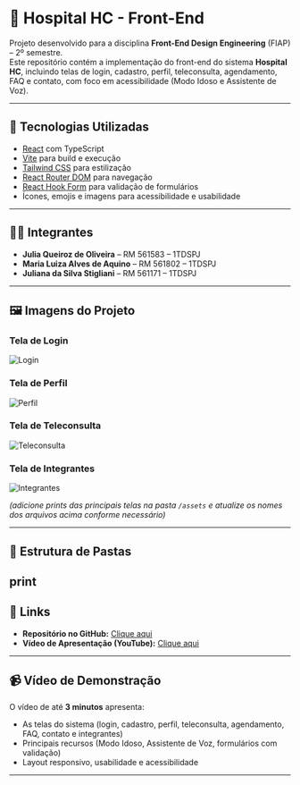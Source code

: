 # 🏥 Hospital HC - Front-End

Projeto desenvolvido para a disciplina **Front-End Design Engineering** (FIAP) – 2º semestre.  
Este repositório contém a implementação do front-end do sistema **Hospital HC**, incluindo telas de login, cadastro, perfil, teleconsulta, agendamento, FAQ e contato, com foco em acessibilidade (Modo Idoso e Assistente de Voz).

---

## 🚀 Tecnologias Utilizadas
- [React](https://react.dev/) com TypeScript
- [Vite](https://vitejs.dev/) para build e execução
- [Tailwind CSS](https://tailwindcss.com/) para estilização
- [React Router DOM](https://reactrouter.com/) para navegação
- [React Hook Form](https://react-hook-form.com/) para validação de formulários
- Ícones, emojis e imagens para acessibilidade e usabilidade

---

## 👩‍💻 Integrantes
- **Julia Queiroz de Oliveira** – RM 561583 – 1TDSPJ  
- **Maria Luiza Alves de Aquino** – RM 561802 – 1TDSPJ  
- **Juliana da Silva Stigliani** – RM 561171 – 1TDSPJ  

---

## 🖼️ Imagens do Projeto
### Tela de Login
![Login](./assets/login.png)

### Tela de Perfil
![Perfil](./assets/perfil.png)

### Tela de Teleconsulta
![Teleconsulta](./assets/teleconsulta.png)

### Tela de Integrantes
![Integrantes](./assets/integrantes.png)

*(adicione prints das principais telas na pasta `/assets` e atualize os nomes dos arquivos acima conforme necessário)*

---

## 📂 Estrutura de Pastas
print
---

## 🔗 Links
- **Repositório no GitHub:** [Clique aqui](https://github.com/seu-repositorio)  
- **Vídeo de Apresentação (YouTube):** [Clique aqui](https://youtube.com/seu-video)  

---

## 📹 Vídeo de Demonstração
O vídeo de até **3 minutos** apresenta:
- As telas do sistema (login, cadastro, perfil, teleconsulta, agendamento, FAQ, contato e integrantes)  
- Principais recursos (Modo Idoso, Assistente de Voz, formulários com validação)  
- Layout responsivo, usabilidade e acessibilidade  

---










 
